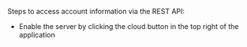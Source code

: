 Steps to access account information via the REST API:
* Enable the server by clicking the cloud button in the top right of the application
